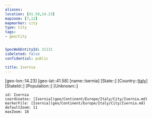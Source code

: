 ```yaml
---
aliases: 
location: [41.58,14.23]
mapzoom: [7,12] 
mapmarker: city 
type: City
tags:
- geo/City


SpocWebEntityId: 31131
isDeleted: false
confidential: public

title: Isernia
---
```

[geo-lon::14.23]
[geo-lat::41.58]
[name::Isernia]
[State::]
[Country::[Italy](geo/Continent/Europe/Italy.md)]
[StateId::]
[Population::]
[Unknown::]


```leaflet
id: Isernia
coordinates: [Isernia](geo/Continent/Europe/Italy/City/Isernia.md)
markerFile: [Isernia](geo/Continent/Europe/Italy/City/Isernia.md)
defaultZoom: 11 
maxZoom: 18
```


